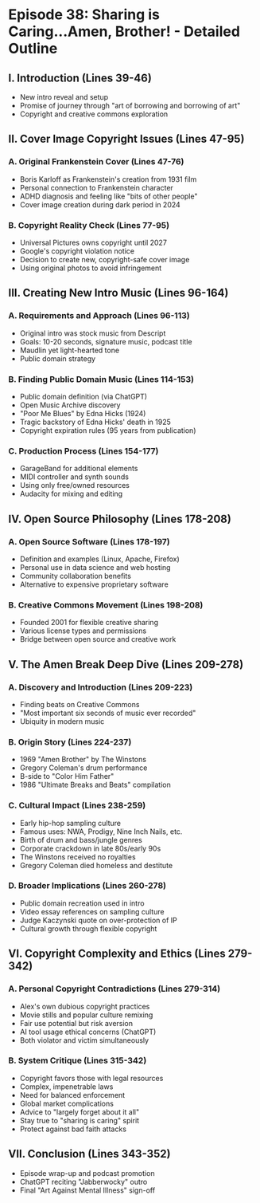 # Episode 38: Sharing is Caring...Amen, Brother! - Detailed Outline

## I. Introduction (Lines 39-46)
- New intro reveal and setup
- Promise of journey through "art of borrowing and borrowing of art"
- Copyright and creative commons exploration

## II. Cover Image Copyright Issues (Lines 47-95)
### A. Original Frankenstein Cover (Lines 47-76)
- Boris Karloff as Frankenstein's creation from 1931 film
- Personal connection to Frankenstein character
- ADHD diagnosis and feeling like "bits of other people"
- Cover image creation during dark period in 2024

### B. Copyright Reality Check (Lines 77-95)
- Universal Pictures owns copyright until 2027
- Google's copyright violation notice
- Decision to create new, copyright-safe cover image
- Using original photos to avoid infringement

## III. Creating New Intro Music (Lines 96-164)
### A. Requirements and Approach (Lines 96-113)
- Original intro was stock music from Descript
- Goals: 10-20 seconds, signature music, podcast title
- Maudlin yet light-hearted tone
- Public domain strategy

### B. Finding Public Domain Music (Lines 114-153)
- Public domain definition (via ChatGPT)
- Open Music Archive discovery
- "Poor Me Blues" by Edna Hicks (1924)
- Tragic backstory of Edna Hicks' death in 1925
- Copyright expiration rules (95 years from publication)

### C. Production Process (Lines 154-177)
- GarageBand for additional elements
- MIDI controller and synth sounds
- Using only free/owned resources
- Audacity for mixing and editing

## IV. Open Source Philosophy (Lines 178-208)
### A. Open Source Software (Lines 178-197)
- Definition and examples (Linux, Apache, Firefox)
- Personal use in data science and web hosting
- Community collaboration benefits
- Alternative to expensive proprietary software

### B. Creative Commons Movement (Lines 198-208)
- Founded 2001 for flexible creative sharing
- Various license types and permissions
- Bridge between open source and creative work

## V. The Amen Break Deep Dive (Lines 209-278)
### A. Discovery and Introduction (Lines 209-223)
- Finding beats on Creative Commons
- "Most important six seconds of music ever recorded"
- Ubiquity in modern music

### B. Origin Story (Lines 224-237)
- 1969 "Amen Brother" by The Winstons
- Gregory Coleman's drum performance
- B-side to "Color Him Father"
- 1986 "Ultimate Breaks and Beats" compilation

### C. Cultural Impact (Lines 238-259)
- Early hip-hop sampling culture
- Famous uses: NWA, Prodigy, Nine Inch Nails, etc.
- Birth of drum and bass/jungle genres
- Corporate crackdown in late 80s/early 90s
- The Winstons received no royalties
- Gregory Coleman died homeless and destitute

### D. Broader Implications (Lines 260-278)
- Public domain recreation used in intro
- Video essay references on sampling culture
- Judge Kaczynski quote on over-protection of IP
- Cultural growth through flexible copyright

## VI. Copyright Complexity and Ethics (Lines 279-342)
### A. Personal Copyright Contradictions (Lines 279-314)
- Alex's own dubious copyright practices
- Movie stills and popular culture remixing
- Fair use potential but risk aversion
- AI tool usage ethical concerns (ChatGPT)
- Both violator and victim simultaneously

### B. System Critique (Lines 315-342)
- Copyright favors those with legal resources
- Complex, impenetrable laws
- Need for balanced enforcement
- Global market complications
- Advice to "largely forget about it all"
- Stay true to "sharing is caring" spirit
- Protect against bad faith attacks

## VII. Conclusion (Lines 343-352)
- Episode wrap-up and podcast promotion
- ChatGPT reciting "Jabberwocky" outro
- Final "Art Against Mental Illness" sign-off
